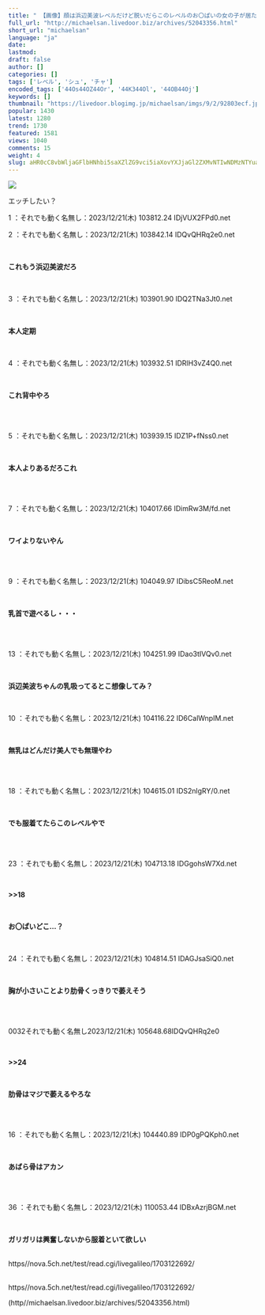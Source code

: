 ```yaml
---
title: " 【画像】顔は浜辺美波レベルだけど脱いだらこのレベルのお〇ぱいの女の子が居たら"
full_url: "http://michaelsan.livedoor.biz/archives/52043356.html"
short_url: "michaelsan"
language: "ja"
date: 
lastmod: 
draft: false
author: []
categories: []
tags: ['レベル', 'シュ', 'チャ']
encoded_tags: ['44Os44OZ44Or', '44K344Ol', '44OB44Oj']
keywords: []
thumbnail: "https://livedoor.blogimg.jp/michaelsan/imgs/9/2/92803ecf.jpg"
popular: 1430
latest: 1280
trend: 1730
featured: 1581
views: 1040
comments: 15
weight: 4
slug: aHR0cC8vbWljaGFlbHNhbi5saXZlZG9vci5iaXovYXJjaGl2ZXMvNTIwNDMzNTYuaHRtbA==
---
```


![](https://livedoor.blogimg.jp/michaelsan/imgs/9/2/92803ecf.jpg)

<div><p>エッチしたい？</p><p>1 ：それでも動く名無し：2023/12/21(木) 103812.24 IDjVUX2FPd0.net</p><p>2 ：それでも動く名無し：2023/12/21(木) 103842.14 IDQvQHRq2e0.net</p><br><p><b><p>これもう浜辺美波だろ</p></b></p><br><p>3 ：それでも動く名無し：2023/12/21(木) 103901.90 IDQ2TNa3Jt0.net</p><br><b><p>本人定期</p></b><br><p>4 ：それでも動く名無し：2023/12/21(木) 103932.51 IDRlH3vZ4Q0.net</p><br><b><p>これ背中やろ</p><br></b><br><p>5 ：それでも動く名無し：2023/12/21(木) 103939.15 IDZ1P+fNss0.net</p><br><b><p>本人よりあるだろこれ</p><br></b><br><p>7 ：それでも動く名無し：2023/12/21(木) 104017.66 IDimRw3M/fd.net</p><br><p><b>ワイよりないやん<br></b><br></p><br><p>9 ：それでも動く名無し：2023/12/21(木) 104049.97 IDibsC5ReoM.net</p><br><b><p>乳首で遊べるし・・・</p><br></b><br><p>13 ：それでも動く名無し：2023/12/21(木) 104251.99 IDao3tIVQv0.net</p><br><b><p>浜辺美波ちゃんの乳吸ってるとこ想像してみ？</p></b><br><p>10 ：それでも動く名無し：2023/12/21(木) 104116.22 ID6CalWnpIM.net</p><br><b><p>無乳はどんだけ美人でも無理やわ</p><br></b><br><p>18 ：それでも動く名無し：2023/12/21(木) 104615.01 IDS2nlgRY/0.net</p><br><b><p>でも服着てたらこのレベルやで</p><br></b><br><p>23 ：それでも動く名無し：2023/12/21(木) 104713.18 IDGgohsW7Xd.net</p><br><p><b><p>>>18</p></b></p><p><b><p><br></p></b></p><b><p>お〇ぱいどこ…？</p></b><br><p>24 ：それでも動く名無し：2023/12/21(木) 104814.51 IDAGJsaSiQ0.net</p><br><b><p>胸が小さいことより肋骨くっきりで萎えそう<br></p><br></b><br><p>0032それでも動く名無し2023/12/21(木) 105648.68IDQvQHRq2e0</p><br><p><b><p>>>24</p></b></p><p><b><p><br></p></b></p><b><p>肋骨はマジで萎えるやろな </p><br></b><br><p>16 ：それでも動く名無し：2023/12/21(木) 104440.89 IDP0gPQKph0.net</p><br><b><p>あばら骨はアカン</p><br></b><br><p>36 ：それでも動く名無し：2023/12/21(木) 110053.44 IDBxAzrjBGM.net</p><br><b><p>ガリガリは興奮しないから服着といて欲しい </p></b><br>https//nova.5ch.net/test/read.cgi/livegalileo/1703122692/<br><br clear='all'> <p id='a6850dc6aefc0d5bbff2bea180d92d89'> </p> <p id='a6850dc6aefc0d5bbff2bea180d92d89'> </p> <p class='alistcloud-container-6795'></p> <p>https//nova.5ch.net/test/read.cgi/livegalileo/1703122692/</p></div>

(http//michaelsan.livedoor.biz/archives/52043356.html)
